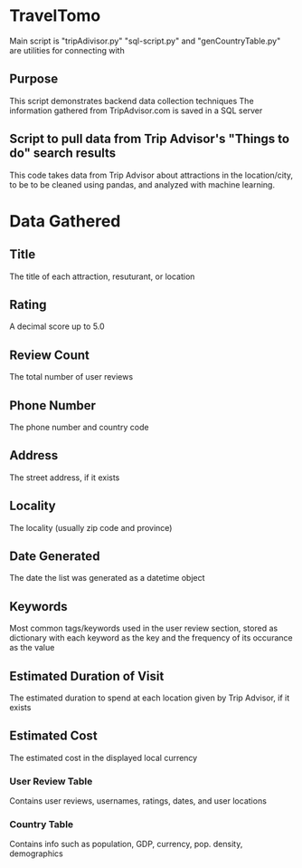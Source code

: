 # TravelTomo
Main script is "tripAdivisor.py"
"sql-script.py" and "genCountryTable.py" are utilities for connecting with

## Purpose
  This script demonstrates backend data collection techniques
  The information gathered from TripAdvisor.com is saved in a SQL server

## Script to pull data from Trip Advisor's "Things to do" search results
This code takes data from Trip Advisor about attractions in the location/city, to be
to be cleaned using pandas, and analyzed with machine learning. 

# Data Gathered

## Title
 The title of each attraction, resuturant, or location
## Rating
 A decimal score up to 5.0
## Review Count
 The total number of user reviews
## Phone Number
 The phone number and country code
## Address
 The street address, if it exists
## Locality
 The locality (usually zip code and province)
## Date Generated
 The date the list was generated as a datetime object
## Keywords
 Most common tags/keywords used in the user review section, stored as dictionary with
 each keyword as the key and the frequency of its occurance as the value
## Estimated Duration of Visit
 The estimated duration to spend at each location given by Trip Advisor, if it exists
## Estimated Cost
 The estimated cost in the displayed local currency

### User Review Table
 Contains user reviews, usernames, ratings, dates, and user locations

### Country Table
 Contains info such as population, GDP, currency, pop. density, demographics
